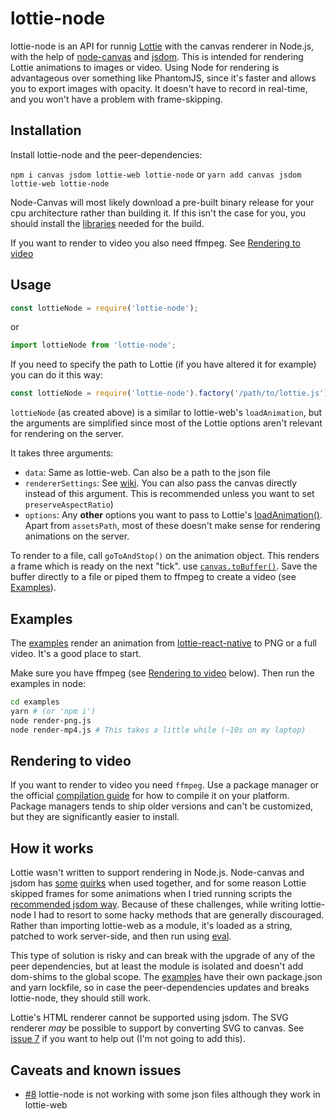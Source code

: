 # lottie-node

lottie-node is an API for runnig [Lottie](https://github.com/airbnb/lottie-web/) with the canvas renderer in Node.js, with the help of [node-canvas](https://github.com/Automattic/node-canvas) and [jsdom](https://github.com/jsdom/jsdom). This is intended for rendering Lottie animations to images or video. Using Node for rendering is advantageous over something like PhantomJS, since it's faster and allows you to export images with opacity. It doesn't have to record in real-time, and you won't have a problem with frame-skipping.

## Installation

Install lottie-node and the peer-dependencies:

`npm i canvas jsdom lottie-web lottie-node`
or
`yarn add canvas jsdom lottie-web lottie-node`

Node-Canvas will most likely download a pre-built binary release for your cpu architecture rather than building it. If this isn't the case for you, you should install the [libraries](https://github.com/Automattic/node-canvas#compiling) needed for the build.

If you want to render to video you also need ffmpeg. See [Rendering to video](#rendering-to-video)

## Usage

```js
const lottieNode = require('lottie-node');
```

or

```js
import lottieNode from 'lottie-node';
```

If you need to specify the path to Lottie (if you have altered it for example) you can do it this way:

```js
const lottieNode = require('lottie-node').factory('/path/to/lottie.js');
```

`lottieNode` (as created above) is a similar to lottie-web's `loadAnimation`, but the arguments are simplified since most of the Lottie options aren't relevant for rendering on the server.

It takes three arguments:

* `data`: Same as lottie-web. Can also be a path to the json file
* `rendererSettings`: See [wiki](https://github.com/airbnb/lottie-web/wiki/Renderer-Settings). You can also pass the canvas directly instead of this argument. This is recommended unless you want to set `preserveAspectRatio`)
* `options`: Any **other** options you want to pass to 
Lottie's [loadAnimation()](https://github.com/airbnb/lottie-web/wiki/loadAnimation-options). Apart from `assetsPath`, most of these doesn't make sense for rendering animations on the server.

To render to a file, call `goToAndStop()` on the animation object. This renders a frame which is ready on the next "tick". use [`canvas.toBuffer()`](https://github.com/Automattic/node-canvas#canvastobuffer). Save the buffer directly to a file or piped them to ffmpeg to create a video (see [Examples](#examples)).

## Examples

The [examples](https://github.com/friday/lottie-node/blob/master/examples) render an animation from [lottie-react-native](https://github.com/react-community/lottie-react-native) to PNG or a full video. It's a good place to start.


Make sure you have ffmpeg (see [Rendering to video](#rendering-to-video) below). Then run the examples in node:

```sh
cd examples
yarn # (or 'npm i')
node render-png.js
node render-mp4.js # This takes a little while (~10s on my laptop)
```

## Rendering to video

If you want to render to video you need `ffmpeg`. Use a package manager or the official [compilation guide](https://trac.ffmpeg.org/wiki/CompilationGuide) for how to compile it on your platform. Package managers tends to ship older versions and can't be customized, but they are significantly easier to install.

## How it works

Lottie wasn't written to support rendering in Node.js. Node-canvas and jsdom has [some](https://github.com/Automattic/node-canvas/issues/487) [quirks](https://github.com/jsdom/jsdom/issues/2067) when used together, and for some reason Lottie skipped frames for some animations when I tried running scripts the [recommended jsdom way](https://github.com/jsdom/jsdom/wiki/Don't-stuff-jsdom-globals-onto-the-Node-global#running-code-inside-the-jsdom-context). Because of these challenges, while writing lottie-node I had to resort to some hacky methods that are generally discouraged. Rather than importing lottie-web as a module, it's loaded as a string, patched to work server-side, and then run using [eval](https://developer.mozilla.org/en-US/docs/Web/JavaScript/Reference/Global_Objects/eval).

This type of solution is risky and can break with the upgrade of any of the peer dependencies, but at least the module is isolated and doesn't add dom-shims to the global scope. The [examples](#examples) have their own package.json and yarn lockfile, so in case the peer-dependencies updates and breaks lottie-node, they should still work.

Lottie's HTML renderer cannot be supported using jsdom. The SVG renderer *may* be possible to support by converting SVG to canvas. See [issue 7](https://github.com/friday/lottie-node/issues/7) if you want to help out (I'm not going to add this).

## Caveats and known issues
* [#8](https://github.com/friday/lottie-node/issues/8) lottie-node is not working with some json files although they work in lottie-web
